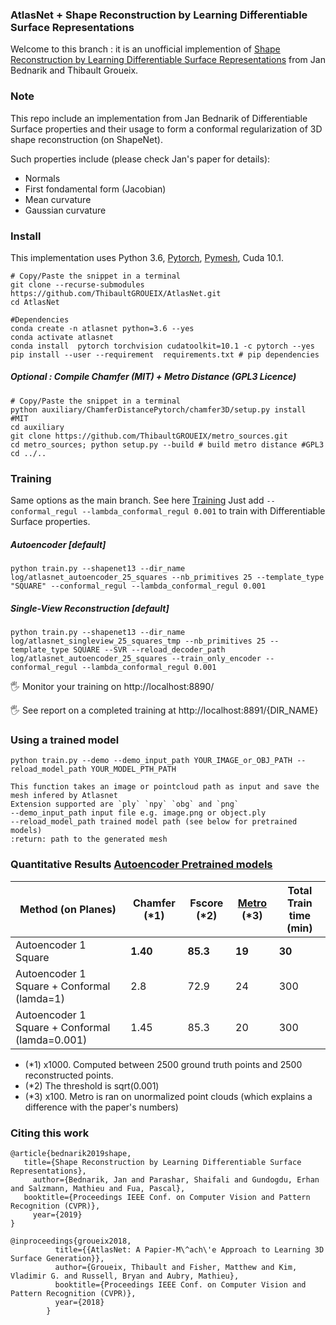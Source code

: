 ### AtlasNet + Shape Reconstruction by Learning Differentiable Surface Representations

Welcome to this branch : it is an unofficial implemention of [Shape Reconstruction by Learning Differentiable Surface Representations](https://arxiv.org/abs/1911.11227) from Jan Bednarik and Thibault Groueix.



### Note

This repo include an implementation from Jan Bednarik of Differentiable Surface properties and their usage to form a conformal regularization of 3D shape reconstruction (on ShapeNet).

Such properties include (please check Jan's paper for details):

* Normals 
* First fondamental form (Jacobian)
* Mean curvature
* Gaussian curvature

### Install

This implementation uses Python 3.6, [Pytorch](http://pytorch.org/), [Pymesh](https://github.com/PyMesh/PyMesh), Cuda 10.1. 
```shell
# Copy/Paste the snippet in a terminal
git clone --recurse-submodules https://github.com/ThibaultGROUEIX/AtlasNet.git
cd AtlasNet 

#Dependencies
conda create -n atlasnet python=3.6 --yes
conda activate atlasnet
conda install  pytorch torchvision cudatoolkit=10.1 -c pytorch --yes
pip install --user --requirement  requirements.txt # pip dependencies
```



##### Optional : Compile Chamfer (MIT) + Metro Distance (GPL3 Licence)
```shell
# Copy/Paste the snippet in a terminal
python auxiliary/ChamferDistancePytorch/chamfer3D/setup.py install #MIT
cd auxiliary
git clone https://github.com/ThibaultGROUEIX/metro_sources.git
cd metro_sources; python setup.py --build # build metro distance #GPL3
cd ../..
```



### Training

Same options as the main branch. See here [Training](./doc/training.md)   Just add `--conformal_regul --lambda_conformal_regul 0.001` to train with Differentiable Surface properties. 

##### Autoencoder [default]


```shell
python train.py --shapenet13 --dir_name log/atlasnet_autoencoder_25_squares --nb_primitives 25 --template_type "SQUARE" --conformal_regul --lambda_conformal_regul 0.001
```

##### Single-View Reconstruction [default]

```shell
python train.py --shapenet13 --dir_name log/atlasnet_singleview_25_squares_tmp --nb_primitives 25 --template_type SQUARE --SVR --reload_decoder_path log/atlasnet_autoencoder_25_squares --train_only_encoder --conformal_regul --lambda_conformal_regul 0.001
```

:raised_hand_with_fingers_splayed: Monitor your training on http://localhost:8890/

:raised_hand_with_fingers_splayed: See report on a completed training at http://localhost:8891/{DIR_NAME}



### Using a trained model

```python train.py --demo --demo_input_path YOUR_IMAGE_or_OBJ_PATH --reload_model_path YOUR_MODEL_PTH_PATH ```

```
This function takes an image or pointcloud path as input and save the mesh infered by Atlasnet
Extension supported are `ply` `npy` `obg` and `png`
--demo_input_path input file e.g. image.png or object.ply 
--reload_model_path trained model path (see below for pretrained models) 
:return: path to the generated mesh
```



### Quantitative Results [Autoencoder Pretrained models](https://drive.google.com/a/polytechnique.org/uc?id=1mlA57o7n7CK9u8RpYS_RekTQN7RTNjhl&export=download)


| Method (on Planes) | Chamfer (*1) | Fscore (*2) | [Metro](https://github.com/ThibaultGROUEIX/AtlasNet/issues/34) (*3) | Total Train time (min) |
| ---------------------- | ---- | ----   | ----- |-------     |
| Autoencoder 1 Square | **1.40** | **85.3** | **19** | **30** |
| Autoencoder 1 Square + Conformal (lamda=1) | 2.8 | 72.9 | 24 | 300 |
| Autoencoder 1 Square + Conformal (lamda=0.001) | 1.45 | 85.3 | 20 | 300 |

  * (*1) x1000. Computed between 2500 ground truth points and 2500 reconstructed points. 
  * (*2) The threshold is sqrt(0.001)
  * (*3) x100. Metro is ran on unormalized point clouds (which explains a difference with the paper's numbers) 



### Citing this work

```
@article{bednarik2019shape,
   title={Shape Reconstruction by Learning Differentiable Surface Representations},
 	 author={Bednarik, Jan and Parashar, Shaifali and Gundogdu, Erhan and Salzmann, Mathieu and Fua, Pascal},
   booktitle={Proceedings IEEE Conf. on Computer Vision and Pattern Recognition (CVPR)},
 	 year={2019}
}
```

```
@inproceedings{groueix2018,
          title={{AtlasNet: A Papier-M\^ach\'e Approach to Learning 3D Surface Generation}},
          author={Groueix, Thibault and Fisher, Matthew and Kim, Vladimir G. and Russell, Bryan and Aubry, Mathieu},
          booktitle={Proceedings IEEE Conf. on Computer Vision and Pattern Recognition (CVPR)},
          year={2018}
        }
```
